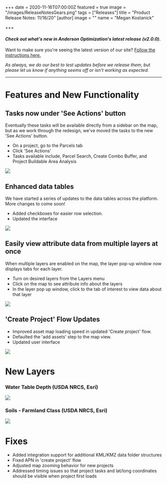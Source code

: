 +++
date = 2020-11-16T07:00:00Z
featured = true
image = "/images/ReleaseNotesGears.png"
tags = ["Releases"]
title = "Product Release Notes: 11/16/20"
[author]
image = ""
name = "Megan Kostanick"

+++
#### _Check out what's new in Anderson Optimization's latest release (v2.0.0)._

Want to make sure you're seeing the latest version of our site? [Follow the instructions here.](https://docs.andersonopt.com/Prospect/VersionReleaseNotes/latestversion/ "Get Latest Version")

_As always, we do our best to test updates before we release them, but please let us know if anything seems off or isn't working as expected._

***

# **Features and New Functionality**

## Tasks now under 'See Actions' button

Eventually these tasks will be available directly from a sidebar on the map, but as we work through the redesign, we've moved the tasks to the new 'See Actions' button.

* On a project, go to the Parcels tab
* Click 'See Actions' 
* Tasks available include, Parcel Search, Create Combo Buffer, and Project Buildable Area Analysis

![](/images/project-tasks_seeactionsbutton.png)

## Enhanced data tables

We have started a series of updates to the data tables across the platform. More changes to come soon!

* Added checkboxes for easier row selection.
* Updated the interface

![](/images/table_updates_checkboxes.png)

## Easily view attribute data from multiple layers at once

When multiple layers are enabled on the map, the layer pop-up window now displays tabs for each layer. 

* Turn on desired layers from the Layers menu
* Click on the map to see attribute info about the layers
* In the layer pop up window, click to the tab of interest to view data about that layer

![](/images/layer_pop_up_tabs.png)

## 'Create Project' Flow Updates

* Improved asset map loading speed in updated 'Create project' flow. 
* Defaulted the 'add assets' step to the map view. 
* Updated user interface

![](/images/create_project_form_1.png)

# New Layers

### Water Table Depth (USDA NRCS, Esri)

![](/images/water_table_depth_layer.png)

### Soils - Farmland Class (USDA NRCS, Esri)

![](/images/soil_farmland_class.png)

# Fixes

* Added integration support for additional KML/KMZ data folder structures
* Fixed APN in 'create project' flow
* Adjusted map zooming behavior for new projects
* Addressed timing issues so that project tasks and lat/long coordinates should be visible when project first loads